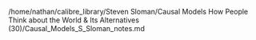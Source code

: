 /home/nathan/calibre_library/Steven Sloman/Causal Models How People Think about the World & Its Alternatives (30)/Causal_Models_S_Sloman_notes.md